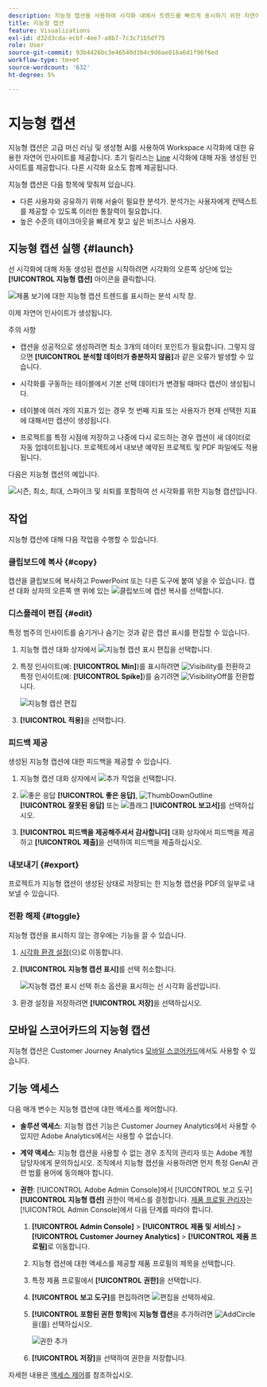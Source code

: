 ```yaml
---
description: 지능형 캡션을 사용하여 시각화 내에서 트렌드를 빠르게 표시하기 위한 자연어 통찰력을 생성합니다.
title: 지능형 캡션
feature: Visualizations
exl-id: d32d3cda-ecbf-4ee7-a8b7-7c3c71b5df75
role: User
source-git-commit: 93b4426bc3e46540d3b4c9d6ae816a6d1f96f6ed
workflow-type: tm+mt
source-wordcount: '632'
ht-degree: 5%

---
```


# 지능형 캡션

지능형 캡션은 고급 머신 러닝 및 생성형 AI를 사용하여 Workspace 시각화에 대한 유용한 자연어 인사이트를 제공합니다. 초기 릴리스는 [Line](line.md) 시각화에 대해 자동 생성된 인사이트를 제공합니다. 다른 시각화 요소도 함께 제공됩니다.

지능형 캡션은 다음 항목에 맞춰져 있습니다.

* 다른 사용자와 공유하기 위해 서술이 필요한 분석가. 분석가는 사용자에게 컨텍스트를 제공할 수 있도록 이러한 통찰력이 필요합니다.
* 높은 수준의 테이크아웃을 빠르게 찾고 싶은 비즈니스 사용자.

## 지능형 캡션 실행 {#launch}

선 시각화에 대해 자동 생성된 캡션을 시작하려면 시각화의 오른쪽 상단에 있는 **[!UICONTROL 지능형 캡션]** 아이콘을 클릭합니다.

![제품 보기에 대한 지능형 캡션 트렌드를 표시하는 분석 시작 창. ](assets/intell-caps-1.png)

이제 자연어 인사이트가 생성됩니다.

주의 사항

* 캡션을 성공적으로 생성하려면 최소 3개의 데이터 포인트가 필요합니다. 그렇지 않으면 **[!UICONTROL 분석할 데이터가 충분하지 않음]**&#x200B;과 같은 오류가 발생할 수 있습니다.

* 시각화를 구동하는 테이블에서 기본 선택 데이터가 변경될 때마다 캡션이 생성됩니다.

* 테이블에 여러 개의 지표가 있는 경우 첫 번째 지표 또는 사용자가 현재 선택한 지표에 대해서만 캡션이 생성됩니다.

* 프로젝트를 특정 시점에 저장하고 나중에 다시 로드하는 경우 캡션이 새 데이터로 자동 업데이트됩니다. 프로젝트에서 내보낸 예약된 프로젝트 및 PDF 파일에도 적용됩니다.

다음은 지능형 캡션의 예입니다.

![시즌, 최소, 최대, 스파이크 및 쇠퇴를 포함하여 선 시각화를 위한 지능형 캡션입니다.](assets/captions.png)

## 작업

지능형 캡션에 대해 다음 작업을 수행할 수 있습니다.

### 클립보드에 복사 {#copy}

캡션을 클립보드에 복사하고 PowerPoint 또는 다른 도구에 붙여 넣을 수 있습니다. 캡션 대화 상자의 오른쪽 맨 위에 있는 ![클립보드에 캡션 복사](/help/assets/icons/Copy.svg)를 선택합니다.

### 디스플레이 편집 {#edit}

특정 범주의 인사이트를 숨기거나 숨기는 것과 같은 캡션 표시를 편집할 수 있습니다.

1. 지능형 캡션 대화 상자에서 ![지능형 캡션 표시 편집](/help/assets/icons/EditInLight.svg)을 선택합니다.

1. 특정 인사이트(예: **[!UICONTROL Min]**)를 표시하려면 ![Visibility](/help/assets/icons/Visibility.svg)를 전환하고 특정 인사이트(예: **[!UICONTROL Spike]**)를 숨기려면 ![VisibilityOff](/help/assets/icons/VisibilityOff.svg)를 전환합니다.

   ![지능형 캡션 편집](assets/edit-intelligent-captions.png)

1. **[!UICONTROL 적용]**&#x200B;을 선택합니다.


### 피드백 제공

생성된 지능형 캡션에 대한 피드백을 제공할 수 있습니다.

1. 지능형 캡션 대화 상자에서 ![추가 작업](/help/assets/icons/More.svg)을 선택합니다.

1. ![좋은 응답](/help/assets/icons/ThumbUpOutline.svg) **[!UICONTROL 좋은 응답]**, ![ThumbDownOutline](/help/assets/icons/ThumbDownOutline.svg) **[!UICONTROL 잘못된 응답]** 또는 ![플래그](/help/assets/icons/Flag.svg) **[!UICONTROL 보고서]**&#x200B;를 선택하십시오.

1. **[!UICONTROL 피드백을 제공해주셔서 감사합니다]** 대화 상자에서 피드백을 제공하고 **[!UICONTROL 제출]**&#x200B;을 선택하여 피드백을 제출하십시오.

### 내보내기 {#export}

프로젝트가 지능형 캡션이 생성된 상태로 저장되는 한 지능형 캡션을 PDF의 일부로 내보낼 수 있습니다.

### 전환 해제 {#toggle}

지능형 캡션을 표시하지 않는 경우에는 기능을 끌 수 있습니다.

1. [시각화 환경 설정](/help/analysis-workspace/user-preferences.md#visualizations-preferences)(으)로 이동합니다.
1. **[!UICONTROL 지능형 캡션 표시]**&#x200B;를 선택 취소합니다.

   ![지능형 캡션 표시 선택 취소 옵션을 표시하는 선 시각화 옵션입니다.](assets/toggle-captions.png)

1. 환경 설정을 저장하려면 **[!UICONTROL 저장]**&#x200B;을 선택하십시오.


## 모바일 스코어카드의 지능형 캡션

지능형 캡션은 Customer Journey Analytics [모바일 스코어카드](https://experienceleague.adobe.com/ko/docs/analytics-platform/using/cja-dashboards/manage-scorecard#captions)에서도 사용할 수 있습니다.

## 기능 액세스

다음 매개 변수는 지능형 캡션에 대한 액세스를 제어합니다.

* **솔루션 액세스**: 지능형 캡션 기능은 Customer Journey Analytics에서 사용할 수 있지만 Adobe Analytics에서는 사용할 수 없습니다.

* **계약 액세스**: 지능형 캡션을 사용할 수 없는 경우 조직의 관리자 또는 Adobe 계정 담당자에게 문의하십시오. 조직에서 지능형 캡션을 사용하려면 먼저 특정 GenAI 관련 법률 용어에 동의해야 합니다.

* **권한**: [!UICONTROL Adobe Admin Console]에서 [!UICONTROL 보고 도구] **[!UICONTROL 지능형 캡션]** 권한이 액세스를 결정합니다. [제품 프로필 관리자](https://helpx.adobe.com/enterprise/using/manage-product-profiles.html)는 [!UICONTROL Admin Console]에서 다음 단계를 따라야 합니다.
   1. **[!UICONTROL Admin Console]** > **[!UICONTROL 제품 및 서비스]** > **[!UICONTROL Customer Journey Analytics]** > **[!UICONTROL 제품 프로필]**&#x200B;로 이동합니다.
   1. 지능형 캡션에 대한 액세스를 제공할 제품 프로필의 제목을 선택합니다.
   1. 특정 제품 프로필에서 **[!UICONTROL 권한]**&#x200B;을 선택합니다.
   1. **[!UICONTROL 보고 도구]**&#x200B;를 편집하려면 ![편집](/help/assets/icons/Edit.svg)을 선택하세요.
   1. **[!UICONTROL 포함된 권한 항목]**&#x200B;에 **지능형 캡션**&#x200B;을 추가하려면 ![AddCircle](/help/assets/icons/AddCircle.svg)을(를) 선택하십시오.

      ![권한 추가](./assets/intelligent-captions-permissions.png)

   1. **[!UICONTROL 저장]**&#x200B;을 선택하여 권한을 저장합니다.

자세한 내용은 [액세스 제어](/help/technotes/access-control.md#access-control)를 참조하십시오.
